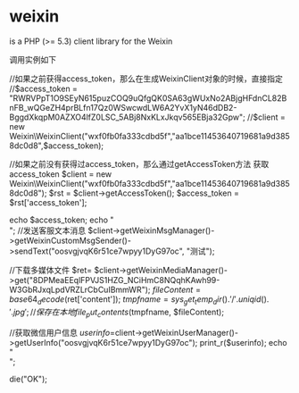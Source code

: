 weixin
======

is a PHP (>= 5.3) client library for the Weixin

调用实例如下

//如果之前获得access_token，那么在生成WeixinClient对象的时候，直接指定
//$access_token = "RWRVPpT1O9SEyN615puzCOQ9uQfgQK0SA63gWUxNo2ABjgHFdnCL82BnFB_wQGeZH4prBLfn17Qz0WSwcwdLW6A2YvX1yN46dDB2-BggdXkqpM0AZXO4lfZ0LSC_5ABj8NxKLxJkqv565EBja32Gpw";
//$client = new Weixin\WeixinClient("wxf0fb0fa333cdbd5f","aa1bce11453640719681a9d3858dc0d8",$access_token);


//如果之前没有获得过access_token，那么通过getAccessToken方法 获取access_token
$client = new Weixin\WeixinClient("wxf0fb0fa333cdbd5f","aa1bce11453640719681a9d3858dc0d8");
$rst = $client->getAccessToken();
$access_token = $rst['access_token'];
 
echo $access_token;
echo "<br/>";
//发送客服文本消息
$client->getWeixinMsgManager()->getWeixinCustomMsgSender()->sendText("oosvgjvqK6r51ce7wpyy1DyG97oc", "测试");

//下载多媒体文件
$ret= $client->getWeixinMediaManager()->get("8DPMeaEEqlFPVJS1HZG_NCiHmC8NQqhKAwh99-W3GbRJxqLpdVRZLrCbCuIBmmWR");
$fileContent = base64_decode($ret['content']);
$tmpfname = sys_get_temp_dir().'/'.uniqid().'.jpg';
//保存在本地
file_put_contents($tmpfname, $fileContent);

//获取微信用户信息
$userinfo =$client->getWeixinUserManager()->getUserInfo("oosvgjvqK6r51ce7wpyy1DyG97oc");
print_r($userinfo);
echo "<br/>";

die("OK");
